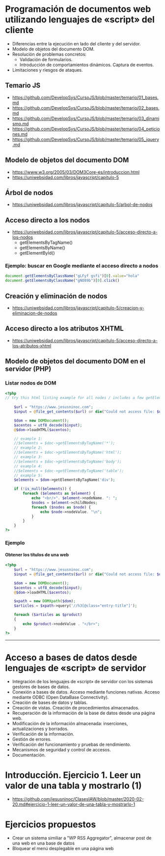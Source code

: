 # Programación de documentos web utilizando lenguajes de «script» del cliente
- Diferencias entre la ejecución en lado del cliente y del servidor.
- Modelo de objetos del documento DOM.
- Resolución de problemas concretos:
  - Validación de formularios.
  - Introducción de comportamientos dinámicos. Captura de eventos.
- Limitaciones y riesgos de ataques. 

## Temario JS
* https://github.com/DevelopSys/CursoJS/blob/master/temario/01_bases.md
* https://github.com/DevelopSys/CursoJS/blob/master/temario/02_bases.md
* https://github.com/DevelopSys/CursoJS/blob/master/temario/03_dinamismo.md
* https://github.com/DevelopSys/CursoJS/blob/master/temario/04_peticiones.md
* https://github.com/DevelopSys/CursoJS/blob/master/temario/05_jquery.md

## Modelo de objetos del documento DOM
* https://www.w3.org/2005/03/DOM3Core-es/introduccion.html
* https://uniwebsidad.com/libros/javascript/capitulo-5

## Árbol de nodos
* https://uniwebsidad.com/libros/javascript/capitulo-5/arbol-de-nodos

## Acceso directo a los nodos
* https://uniwebsidad.com/libros/javascript/capitulo-5/acceso-directo-a-los-nodos
	- getElementsByTagName()
	- getElementsByName()
	- getElementById()
	
### Ejemplo: buscar en Google mediante el acceso directo a nodos
```JavaScript
document.getElementsByClassName("gLFyf gsfi")[0].value="hola"
document.getElementsByClassName("gNO89b")[0].click()
```

## Creación y eliminación de nodos
* https://uniwebsidad.com/libros/javascript/capitulo-5/creacion-y-eliminacion-de-nodos

## Acceso directo a los atributos XHTML
* https://uniwebsidad.com/libros/javascript/capitulo-5/acceso-directo-a-los-atributos-xhtml

## Modelo de objetos del documento DOM en el servidor (PHP)
### Listar nodos de DOM
```PHP
<?php
// try this html listing example for all nodes / includes a few getElementsByTagName options:
	
	$url = "https://www.jesusninoc.com";
	$input = @file_get_contents($url) or die("Could not access file: $url");

	$dom = new DOMDocument();
	$acentos = utf8_decode($input);
	@$dom->loadHTML($acentos);

	// example 1:
	//$elements = $doc->getElementsByTagName('*');
	// example 2:
	//$elements = $doc->getElementsByTagName('html');
	// example 3:
	//$elements = $doc->getElementsByTagName('body');
	// example 4:
	//$elements = $doc->getElementsByTagName('table');
	// example 5:
	$elements = $dom->getElementsByTagName('div');

	if (!is_null($elements)) {
		foreach ($elements as $element) {
			echo "<br/>". $element->nodeName. ": ";
			$nodes = $element->childNodes;
			foreach ($nodes as $node) {
				echo $node->nodeValue. "\n";
			}
		}
	}
?>
```

### Ejemplo
#### Obtener los títulos de una web
```PHP
<?php
	$url = "https://www.jesusninoc.com";
	$input = @file_get_contents($url) or die("Could not access file: $url");

	$dom = new DOMDocument();
	$acentos = utf8_decode($input);
	@$dom->loadHTML($acentos);

  	$xpath = new DOMXpath($dom);
  	$articles = $xpath->query('//h3[@class="entry-title"]');

	foreach ($articles as $product)
	{
		echo $product->nodeValue . "</br>";
	}
?>
```

---------------

# Acceso a bases de datos desde lenguajes de «script» de servidor
- Integración de los lenguajes de «script» de servidor con los sistemas gestores de bases de datos.
- Conexión a bases de datos. Acceso mediante funciones nativas. Acceso mediante ODBC (Open DataBase Connectivity).
- Creación de bases de datos y tablas.
- Creación de vistas. Creación de procedimientos almacenados.
- Recuperación de la información de la base de datos desde una página web.
- Modificación de la información almacenada: inserciones, actualizaciones y borrados.
- Verificación de la información.
- Gestión de errores.
- Verificación del funcionamiento y pruebas de rendimiento.
- Mecanismos de seguridad y control de accesos.
- Documentación. 

# Introducción. Ejercicio 1. Leer un valor de una tabla y mostrarlo (1)
* https://github.com/jesusninoc/ClasesIAW/blob/master/2020-02-20.md#ejercicio-1-leer-un-valor-de-una-tabla-y-mostrarlo-1

# Ejercicios propuestos
- Crear un sistema similiar a "WP RSS Aggregator", almacenar post de una web en una base de datos
- Bloquear el menú desplegable en una página web
